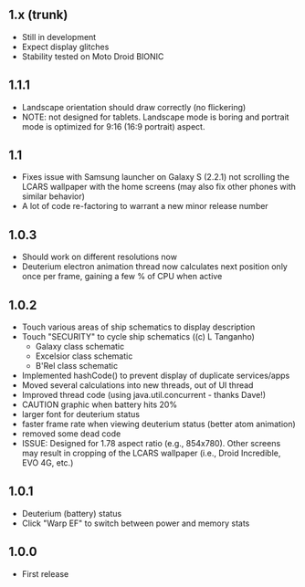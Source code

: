 ## 1.x (trunk) ##
  * Still in development
  * Expect display glitches
  * Stability tested on Moto Droid BIONIC

## 1.1.1 ##
  * Landscape orientation should draw correctly (no flickering)
  * NOTE: not designed for tablets.  Landscape mode is boring and portrait mode is optimized for 9:16 (16:9 portrait) aspect.

## 1.1 ##
  * Fixes issue with Samsung launcher on Galaxy S (2.2.1) not scrolling the LCARS wallpaper with the home screens (may also fix other phones with similar behavior)
  * A lot of code re-factoring to warrant a new minor release number

## 1.0.3 ##
  * Should work on different resolutions now
  * Deuterium electron animation thread now calculates next position only once per frame, gaining a few % of CPU when active
## 1.0.2 ##
  * Touch various areas of ship schematics to display description
  * Touch "SECURITY" to cycle ship schematics ((c) L Tanganho)
    * Galaxy class schematic
    * Excelsior class schematic
    * B'Rel class schematic
  * Implemented hashCode() to prevent display of duplicate services/apps
  * Moved several calculations into new threads, out of UI thread
  * Improved thread code (using java.util.concurrent - thanks Dave!)
  * CAUTION graphic when battery hits 20%
  * larger font for deuterium status
  * faster frame rate when viewing deuterium status (better atom animation)
  * removed some dead code
  * ISSUE: Designed for 1.78 aspect ratio (e.g., 854x780).  Other screens may result in cropping of the LCARS wallpaper (i.e., Droid Incredible, EVO 4G, etc.)
## 1.0.1 ##
  * Deuterium (battery) status
  * Click "Warp EF" to switch between power and memory stats

## 1.0.0 ##
  * First release
